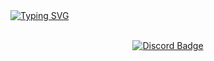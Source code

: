   <a href="https://readme-typing-svg.herokuapp.com?font=Fira+Code&pause=1000&color=F73131&random=false&width=435&lines=Mosca,+15y,+black+hat+since+2018">
    <img src="https://readme-typing-svg.herokuapp.com?font=Fira+Code&pause=1000&color=ffffff&random=false&width=435&lines=Mosca,+15y,+black+hat+since+2018" alt="Typing SVG">
  </a>
</p>
<p align="center">
  <br>
  <a href="https://discordapp.com/users/891808221206032384">
    <img src="https://camo.githubusercontent.com/931ed2e7452277fa780027e4835167b1eadc3859fc34944146d36fd5eebf7f07/68747470733a2f2f696d672e736869656c64732e696f2f62616467652f2d646973636f72642d2532333333333f7374796c653d666f722d7468652d6261646765266c6f676f3d646973636f7264266c6f676f436f6c6f723d626c61636b" alt="Discord Badge">
 
